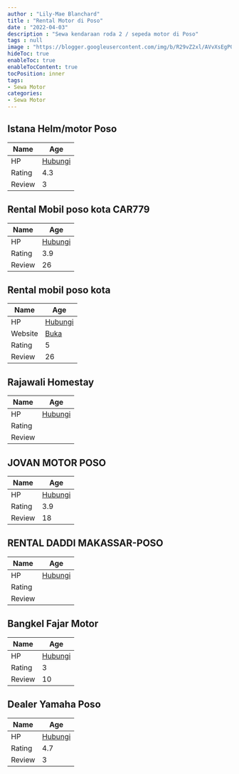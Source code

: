 ```yaml
---
author : "Lily-Mae Blanchard"
title : "Rental Motor di Poso"
date : "2022-04-03"
description : "Sewa kendaraan roda 2 / sepeda motor di Poso"
tags : null
image : "https://blogger.googleusercontent.com/img/b/R29vZ2xl/AVvXsEgP02Poc66wcuF1Y6bRcP_0OIFW3payMnNiURmbjlFsl1G6uPSwiJt9pE577DN_9xrRJLpj4T7IlgGYSj7T8Vy-Tt54vVEPMBW-w_-Lj21DXODfYWSN9cvryO3i0fM721lFxNGH_l742NLCCoPYNwyILbu4u_UTrJ2Q-iogx31FDm_vgOOOq9fLG85nRA/w300-h200/rental-motor-di-poso.png"
hideToc: true
enableToc: true
enableTocContent: true
tocPosition: inner
tags:
- Sewa Motor
categories:
- Sewa Motor
---
```



## Istana Helm/motor Poso

Name | Age
--------|------
HP | [Hubungi](https://pcandroidplayer.blogspot.com/?clayads=https://getnumber.ndower.dev?phone=MDg1Mzk2NjU1NTU1)
Rating | 4.3
Review | 3


## Rental Mobil poso kota CAR779

Name | Age
--------|------
HP | [Hubungi](https://pcandroidplayer.blogspot.com/?clayads=https://getnumber.ndower.dev?phone=MDg1MjQxMjcyMTk3)
Rating | 3.9
Review | 26


## Rental mobil poso kota

Name | Age
--------|------
HP | [Hubungi](https://pcandroidplayer.blogspot.com/?clayads=https://getnumber.ndower.dev?phone=)
Website | [Buka](https://pcandroidplayer.blogspot.com/?clayads=aHR0cHM6Ly9yZW50YWwtbW9iaWwtcG9zby1rb3RhLmJ1c2luZXNzLnNpdGUv) 
Rating | 5
Review | 26


## Rajawali Homestay

Name | Age
--------|------
HP | [Hubungi](https://pcandroidplayer.blogspot.com/?clayads=https://getnumber.ndower.dev?phone=MDgxMzg5ODI1MzAw)
Rating | 
Review | 


## JOVAN MOTOR POSO

Name | Age
--------|------
HP | [Hubungi](https://pcandroidplayer.blogspot.com/?clayads=https://getnumber.ndower.dev?phone=MDgxMzU1NDI0MDAz)
Rating | 3.9
Review | 18


## RENTAL DADDI MAKASSAR-POSO

Name | Age
--------|------
HP | [Hubungi](https://pcandroidplayer.blogspot.com/?clayads=https://getnumber.ndower.dev?phone=MDg1Mjk4NzAzNzc5)
Rating | 
Review | 


## Bangkel Fajar Motor

Name | Age
--------|------
HP | [Hubungi](https://pcandroidplayer.blogspot.com/?clayads=https://getnumber.ndower.dev?phone=MDgyMjM3NTM4NTM3)
Rating | 3
Review | 10


## Dealer Yamaha Poso

Name | Age
--------|------
HP | [Hubungi](https://pcandroidplayer.blogspot.com/?clayads=https://getnumber.ndower.dev?phone=)
Rating | 4.7
Review | 3


